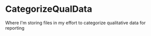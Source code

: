 # CategorizeQualData
Where I'm storing files in my effort to categorize qualitative data for reporting
